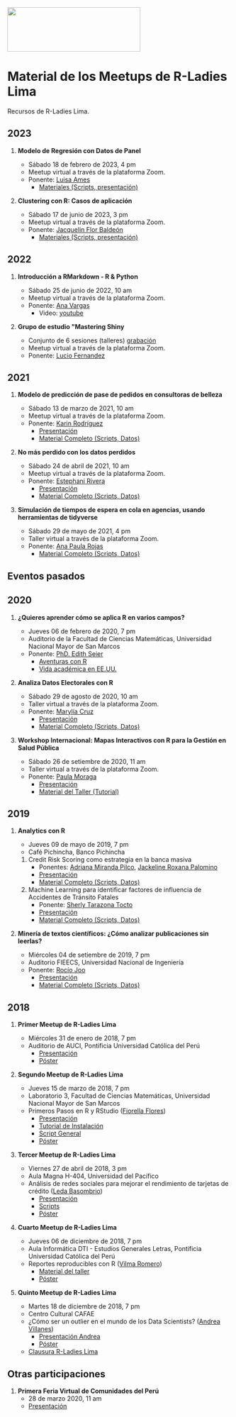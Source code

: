 <img src="https://github.com/rladies/starter-kit/blob/master/logo/R-LadiesGlobal_RBG_online_LogoWithText_Horizontal.png" data-canonical-src="https://github.com/rladies/starter-kit/blob/master/logo/R-LadiesGlobal_RBG_online_LogoWithText_Horizontal.png" width="300" height="100" />

# Material de los Meetups de R-Ladies Lima

Recursos de R-Ladies Lima.

## 2023
1. **Modelo de Regresión con Datos de Panel**
    - Sábado 18 de febrero de 2023, 4 pm
    - Meetup virtual a través de la plataforma Zoom.
    - Ponente: [Luisa Ames](https://www.linkedin.com/in/luisa-fernanda-ames-santill%C3%A1n-33032513b/)
        * [Materiales (Scripts, presentación)](https://github.com/rladies/meetup-presentations_lima/tree/master/20230218-RLadiesLima-Meetup1)

2. **Clustering con R: Casos de aplicación**
    - Sábado 17 de junio de 2023, 3 pm
    - Meetup virtual a través de la plataforma Zoom.
    - Ponente: [Jacquelin Flor Baldeón](https://www.linkedin.com/in/jacquelinflorbaldeon/)
        * [Materiales (Scripts, presentación)](https://github.com/rladies/meetup-presentations_lima/tree/master/20230218-RLadiesLima-Meetup1)

## 2022
1. **Introducción a RMarkdown - R & Python**
    - Sábado 25 de junio de 2022, 10 am
    - Meetup virtual a través de la plataforma Zoom.
    - Ponente: [Ana Vargas](https://www.linkedin.com/in/ana-vargas-valerio-225118205/)
        * Video: [youtube](https://www.youtube.com/watch?v=Icxpw6R3aiY&t=3815s&ab_channel=R-LadiesLima) 
    
2. **Grupo de estudio "Mastering Shiny**
    - Conjunto de 6 sesiones (talleres) [grabación](https://www.youtube.com/@RLadiesLima)
    - Meetup virtual a través de la plataforma Zoom.
    - Ponente: [Lucio Fernandez](https://www.linkedin.com/in/lucio-cornejo-8a2892246/)

## 2021

1. **Modelo de predicción de pase de pedidos en consultoras de belleza**
    - Sábado 13 de marzo de 2021, 10 am
    - Meetup virtual a través de la plataforma Zoom.
    - Ponente: [Karin Rodríguez](https://www.linkedin.com/in/karin-rodriguez-fernandez/)
        * [Presentación](https://github.com/rladies/meetup-presentations_lima/blob/master/20210313-RLadiesLima-Meetup1/Presentaci%C3%B3n_Belcorp_PasePedido.pdf)
        * [Material Completo (Scripts, Datos)](https://github.com/rladies/meetup-presentations_lima/tree/master/20210313-RLadiesLima-Meetup1)

2. **No más perdido con los datos perdidos**
    - Sábado 24 de abril de 2021, 10 am
    - Meetup virtual a través de la plataforma Zoom.
    - Ponente: [Estephani Rivera](https://www.linkedin.com/in/estephani-rivera-jaramillo-83224146/)
        * [Presentación](https://github.com/rladies/meetup-presentations_lima/blob/master/20210424-RLadiesLima-Meetup2/Presentaci%C3%B3n_Datos_Perdidos_RLadies_ER.pdf)
        * [Material Completo (Scripts, Datos)](https://github.com/rladies/meetup-presentations_lima/tree/master/20210424-RLadiesLima-Meetup2)

3. **Simulación de tiempos de espera en cola en agencias, usando herramientas de tidyverse**
    - Sábado 29 de mayo de 2021, 4 pm
    - Taller virtual a través de la plataforma Zoom.
    - Ponente: [Ana Paula Rojas](https://pe.linkedin.com/in/ana-paula-rojas-939407137)
        * [Material Completo (Scripts, Datos)](https://github.com/anapaularg/caso-simulacioncolas-presrladies)
        

## Eventos pasados

## 2020

1. **¿Quieres aprender cómo se aplica R en varios campos?**
    - Jueves 06 de febrero de 2020, 7 pm 
    - Auditorio de la Facultad de Ciencias Matemáticas, Universidad Nacional Mayor de San Marcos
    - Ponente: [PhD. Edith Seier](http://faculty.etsu.edu/seier/) 
        * [Aventuras con R](https://github.com/rladies/meetup-presentations_lima/blob/master/20200206-RLadiesLima-Meetup1/AventurasConR.pdf)
        * [Vida académica en EE.UU.](https://github.com/rladies/meetup-presentations_lima/tree/master/20200206-RLadiesLima-Meetup1/VidaAcademicaEEUU.pdf)

2. **Analiza Datos Electorales con R**
    - Sábado 29 de agosto de 2020, 10 am
    - Taller virtual a través de la plataforma Zoom.
    - Ponente: [Marylía Cruz](https://pe.linkedin.com/in/marylia-cruz-26a77866)
        * [Presentación](https://github.com/MaryliaCruzS/TallerRLadiesLima/blob/master/Presentaci%C3%B3n/R-Ladies_Lima_DatosElectorales.pdf)
        * [Material Completo (Scripts, Datos)](https://github.com/MaryliaCruzS/TallerRLadiesLima)

3. **Workshop Internacional: Mapas Interactivos con R para la Gestión en Salud Pública**
    - Sábado 26 de setiembre de 2020, 11 am
    - Taller virtual a través de la plataforma Zoom.
    - Ponente: [Paula Moraga](https://www.paulamoraga.com/)
        * [Presentación](https://www.paulamoraga.com/presentation-geospatial-dataviz-es/#1)
        * [Material del Taller (Tutorial)](https://www.paulamoraga.com/tutorial-areal-data-es/)

## 2019

1. **Analytics con R**
    - Jueves 09 de mayo de 2019, 7 pm 
    - Café Pichincha, Banco Pichincha
    1. Credit Risk Scoring como estrategia en la banca masiva 
        * Ponentes: [Adriana Miranda Pilco](https://pe.linkedin.com/in/adriana-miranda-pilco-7854b032), [Jackeline Roxana Palomino](https://pe.linkedin.com/in/jacqueline-roxana-palomino-quispe-59a86b59) 
        * [Presentación](https://github.com/rladies/meetup-presentations_lima/blob/master/20190509-RLadiesLima-Meetup1/Ponencia1-CreditRiskScoring/ModeloBuroCliente_RLadies.pdf)
        * [Material Completo (Scripts, Datos)](https://github.com/rladies/meetup-presentations_lima/tree/master/20190509-RLadiesLima-Meetup1/Ponencia1-CreditRiskScoring)
    2. Machine Learning para identificar factores de influencia de Accidentes de Tránsito Fatales
        * Ponente: [Sherly Tarazona Tocto](https://pe.linkedin.com/in/sherly-tarazona-tocto-aab15783)
        * [Presentación](https://github.com/rladies/meetup-presentations_lima/blob/master/20190509-RLadiesLima-Meetup1/Ponencia2-ATF/Presentación-Research%20ATF.pdf)
        * [Material Completo (Scripts, Datos)](https://github.com/rladies/meetup-presentations_lima/tree/master/20190509-RLadiesLima-Meetup1/Ponencia2-ATF)
        
2. **Minería de textos científicos: ¿Cómo analizar publicaciones sin leerlas?**
    - Miércoles 04 de setiembre de 2019, 7 pm 
    - Auditorio FIEECS, Universidad Nacional de Ingeniería
    - Ponente: [Rocío Joo](https://mablab.org/people/rocio-joo/) 
        * [Presentación](https://github.com/rladies/meetup-presentations_lima/blob/master/20190904-RLadiesLima-Meetup2/RladiesLima2019.pdf)
        * [Material Completo (Scripts, Datos)](https://github.com/rladies/meetup-presentations_lima/tree/master/20190904-RLadiesLima-Meetup2/RLadies)

## 2018

1. **Primer Meetup de R-Ladies Lima**
    - Miércoles 31 de enero de 2018, 7 pm 
    - Auditorio de AUCI, Pontificia Universidad Católica del Perú
        * [Presentación](https://github.com/rladies/meetup-presentations_lima/blob/master/20180131-RLadiesLima-Meetup1/RLadiesLima-Meetup1-Presentation.pdf)
        * [Póster](https://github.com/rladies/meetup-presentations_lima/blob/master/20180131-RLadiesLima-Meetup1/RLadiesLima-Meetup1-Poster.pdf)

2. **Segundo Meetup de R-Ladies Lima**
    - Jueves 15 de marzo de 2018, 7 pm
    - Laboratorio 3, Facultad de Ciencias Matemáticas, Universidad Nacional Mayor de San Marcos
    - Primeros Pasos en R y RStudio ([Fiorella Flores](https://github.com/FioreFloresC))
        * [Presentación](https://github.com/rladies/meetup-presentations_lima/blob/master/20180315-RLadiesLima-Meetup2/RLadiesLima-Meetup2-PrimerosPasosR.pdf)
        * [Tutorial de Instalación](https://github.com/rladies/meetup-presentations_lima/blob/master/20180315-RLadiesLima-Meetup2/Instalación%20R%20y%20RStudio%20(Tutorial).pdf)
        * [Script General](https://github.com/rladies/meetup-presentations_lima/blob/master/20180315-RLadiesLima-Meetup2/Script-General.R)
        * [Póster](https://github.com/rladies/meetup-presentations_lima/blob/master/20180315-RLadiesLima-Meetup2/RLadiesLima-Meetup2-Poster.pdf)

3. **Tercer Meetup de R-Ladies Lima**
    - Viernes 27 de abril de 2018, 3 pm
    - Aula Magna H-404, Universidad del Pacífico
    - Análisis de redes sociales para mejorar el rendimiento de tarjetas de crédito ([Leda Basombrio](https://www.linkedin.com/in/leda-basombrio-muro-17b94611a/))
        * [Presentación](https://github.com/rladies/meetup-presentations_lima/blob/master/20180427-RLadiesLima-Meetup3/RLadiesLima-Meetup3-UP-Redes%20Sociales%20y%20TC.pdf)
        * [Scripts](https://github.com/rladies/meetup-presentations_lima/tree/master/20180427-RLadiesLima-Meetup3/Scripts)
        * [Póster](https://github.com/rladies/meetup-presentations_lima/blob/master/20180427-RLadiesLima-Meetup3/RLadiesLima-Meetup3-Poster.pdf)
    
4. **Cuarto Meetup de R-Ladies Lima**
    - Jueves 06 de diciembre de 2018, 7 pm
    - Aula Informática DTI - Estudios Generales Letras, Pontificia Universidad Católica del Perú
    - Reportes reproducibles con R ([Vilma Romero](https://vilmaromero.github.io)) 
        * [Material del taller](https://github.com/VilmaRomero/R-Ladies-Lima-rmarkdown)
        * [Póster](https://github.com/rladies/meetup-presentations_lima/blob/master/20181206-RLadiesLima-Meetup4/RLadiesLima-Meetup4-Poster.png)

5. **Quinto Meetup de R-Ladies Lima**
    - Martes 18 de diciembre de 2018, 7 pm
    - Centro Cultural CAFAE
    - ¿Cómo ser un outlier en el mundo de los Data Scientists? ([Andrea Villanes](https://www.linkedin.com/in/andreavillanes/)) 
        * [Presentación Andrea](https://github.com/rladies/meetup-presentations_lima/blob/master/20181218-RLadiesLima-Meetup5/Outlier_DataScientist.pdf)
        * [Póster](https://github.com/rladies/meetup-presentations_lima/blob/master/20181206-RLadiesLima-Meetup4/RLadiesLima-Meetup5-Poster.png)
    - [Clausura R-Ladies Lima](https://github.com/rladies/meetup-presentations_lima/blob/master/20181218-RLadiesLima-Meetup5/RLadiesLima-Clausura2018.pdf)

## Otras participaciones

1. **Primera Feria Virtual de Comunidades del Perú**
    - 28 de marzo 2020, 11 am
    - [Presentación](https://github.com/rladies/meetup-presentations_lima/blob/master/Otras%20Participaciones/RLadiesLima-FeriaVirtualComunidades.pdf)
